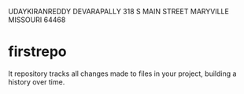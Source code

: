 UDAYKIRANREDDY DEVARAPALLY
318 S MAIN STREET MARYVILLE MISSOURI 64468
# firstrepo
It repository tracks all changes made to files in your project, building a history over time.

